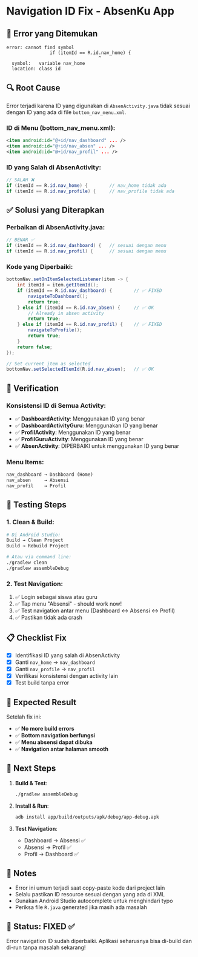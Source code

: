 # Navigation ID Fix - AbsenKu App

## 🚨 Error yang Ditemukan
```
error: cannot find symbol
                if (itemId == R.id.nav_home) {
                                  ^
  symbol:   variable nav_home
  location: class id
```

## 🔍 Root Cause
Error terjadi karena ID yang digunakan di `AbsenActivity.java` tidak sesuai dengan ID yang ada di file `bottom_nav_menu.xml`.

### ID di Menu (bottom_nav_menu.xml):
```xml
<item android:id="@+id/nav_dashboard" ... />
<item android:id="@+id/nav_absen" ... />
<item android:id="@+id/nav_profil" ... />
```

### ID yang Salah di AbsenActivity:
```java
// SALAH ❌
if (itemId == R.id.nav_home) {        // nav_home tidak ada
if (itemId == R.id.nav_profile) {     // nav_profile tidak ada
```

## ✅ Solusi yang Diterapkan

### Perbaikan di AbsenActivity.java:
```java
// BENAR ✅
if (itemId == R.id.nav_dashboard) {   // sesuai dengan menu
if (itemId == R.id.nav_profil) {      // sesuai dengan menu
```

### Kode yang Diperbaiki:
```java
bottomNav.setOnItemSelectedListener(item -> {
    int itemId = item.getItemId();
    if (itemId == R.id.nav_dashboard) {        // ✅ FIXED
        navigateToDashboard();
        return true;
    } else if (itemId == R.id.nav_absen) {     // ✅ OK
        // Already in absen activity
        return true;
    } else if (itemId == R.id.nav_profil) {    // ✅ FIXED
        navigateToProfile();
        return true;
    }
    return false;
});

// Set current item as selected
bottomNav.setSelectedItemId(R.id.nav_absen);   // ✅ OK
```

## 🔧 Verification

### Konsistensi ID di Semua Activity:
- ✅ **DashboardActivity**: Menggunakan ID yang benar
- ✅ **DashboardActivityGuru**: Menggunakan ID yang benar  
- ✅ **ProfilActivity**: Menggunakan ID yang benar
- ✅ **ProfilGuruActivity**: Menggunakan ID yang benar
- ✅ **AbsenActivity**: DIPERBAIKI untuk menggunakan ID yang benar

### Menu Items:
```xml
nav_dashboard → Dashboard (Home)
nav_absen     → Absensi
nav_profil    → Profil
```

## 🚀 Testing Steps

### 1. Clean & Build:
```bash
# Di Android Studio:
Build → Clean Project
Build → Rebuild Project

# Atau via command line:
./gradlew clean
./gradlew assembleDebug
```

### 2. Test Navigation:
1. ✅ Login sebagai siswa atau guru
2. ✅ Tap menu "Absensi" - should work now!
3. ✅ Test navigation antar menu (Dashboard ↔ Absensi ↔ Profil)
4. ✅ Pastikan tidak ada crash

## 📋 Checklist Fix

- [x] Identifikasi ID yang salah di AbsenActivity
- [x] Ganti `nav_home` → `nav_dashboard`
- [x] Ganti `nav_profile` → `nav_profil`
- [x] Verifikasi konsistensi dengan activity lain
- [x] Test build tanpa error

## 🎯 Expected Result

Setelah fix ini:
- ✅ **No more build errors**
- ✅ **Bottom navigation berfungsi**
- ✅ **Menu absensi dapat dibuka**
- ✅ **Navigation antar halaman smooth**

## 🔄 Next Steps

1. **Build & Test**:
   ```bash
   ./gradlew assembleDebug
   ```

2. **Install & Run**:
   ```bash
   adb install app/build/outputs/apk/debug/app-debug.apk
   ```

3. **Test Navigation**:
   - Dashboard → Absensi ✅
   - Absensi → Profil ✅
   - Profil → Dashboard ✅

## 📝 Notes

- Error ini umum terjadi saat copy-paste kode dari project lain
- Selalu pastikan ID resource sesuai dengan yang ada di XML
- Gunakan Android Studio autocomplete untuk menghindari typo
- Periksa file `R.java` generated jika masih ada masalah

## 🎉 Status: FIXED ✅

Error navigation ID sudah diperbaiki. Aplikasi seharusnya bisa di-build dan di-run tanpa masalah sekarang!

